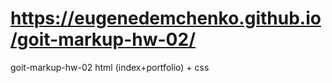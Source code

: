 # https://eugenedemchenko.github.io/goit-markup-hw-02/
goit-markup-hw-02
html (index+portfolio) + css
